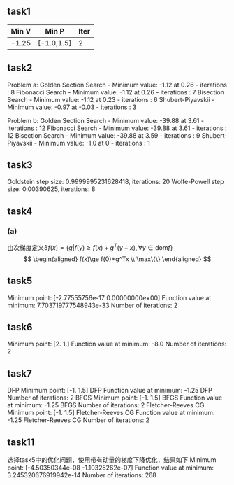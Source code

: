 ## task1

| Min V | Min P      | Iter |
| ----- | ---------- | ---- |
| -1.25 | [-1.0,1.5] | 2    |
## task2
Problem a:
Golden Section Search - Minimum value: -1.12 at 0.26 - iterations : 8
Fibonacci Search - Minimum value: -1.12 at 0.26 - iterations : 7
Bisection Search - Minimum value: -1.12 at 0.23 - iterations : 6
Shubert-Piyavskii - Minimum value: -0.97 at -0.03 - iterations : 3

Problem b:
Golden Section Search - Minimum value: -39.88 at 3.61 - iterations : 12
Fibonacci Search - Minimum value: -39.88 at 3.61 - iterations : 12
Bisection Search - Minimum value: -39.88 at 3.59 - iterations : 9
Shubert-Piyavskii - Minimum value: -1.0 at 0 - iterations : 1

## task3
Goldstein step size: 0.9999995231628418, iterations: 20
Wolfe-Powell step size: 0.00390625, iterations: 8

## task4
### (a)
由次梯度定义$\partial f(x)= \{g|f(y)\ge f(x)+g^T(y-x),\forall y\in\text{dom} f \}$
$$
\begin{aligned}
f(x)\ge f(0)+g^Tx \\
\max\{\}
\end{aligned}
$$
## task5
Minimum point: [-2.77555756e-17  0.00000000e+00]
Function value at minimum: 7.703719777548943e-33
Number of iterations: 2

## task6
Minimum point: [2. 1.]
Function value at minimum: -8.0
Number of iterations: 2

## task7
DFP Minimum point: [-1.   1.5]
DFP Function value at minimum: -1.25
DFP Number of iterations: 2
BFGS Minimum point: [-1.   1.5]
BFGS Function value at minimum: -1.25
BFGS Number of iterations: 2
Fletcher-Reeves CG Minimum point: [-1.   1.5]
Fletcher-Reeves CG Function value at minimum: -1.25
Fletcher-Reeves CG Number of iterations: 2

## task11
选择task5中的优化问题，使用带有动量的梯度下降优化，结果如下
Minimum point: [-4.50350344e-08 -1.10325262e-07]
Function value at minimum: 3.245320676919942e-14
Number of iterations: 268
